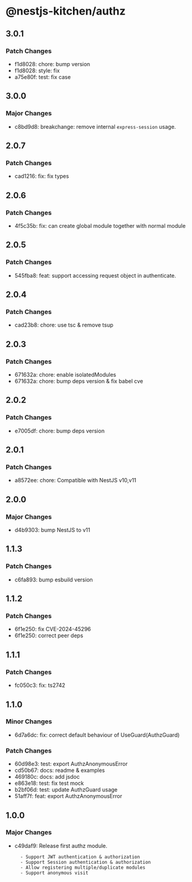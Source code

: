 # @nestjs-kitchen/authz

## 3.0.1

### Patch Changes

- f1d8028: chore: bump version
- f1d8028: style: fix
- a75e80f: test: fix case

## 3.0.0

### Major Changes

- c8bd9d8: breakchange: remove internal `express-session` usage.

## 2.0.7

### Patch Changes

- cad1216: fix: fix types

## 2.0.6

### Patch Changes

- 4f5c35b: fix: can create global module together with normal module

## 2.0.5

### Patch Changes

- 545fba8: feat: support accessing request object in authenticate.

## 2.0.4

### Patch Changes

- cad23b8: chore: use tsc & remove tsup

## 2.0.3

### Patch Changes

- 671632a: chore: enable isolatedModules
- 671632a: chore: bump deps version & fix babel cve

## 2.0.2

### Patch Changes

- e7005df: chore: bump deps version

## 2.0.1

### Patch Changes

- a8572ee: chore: Compatible with NestJS v10,v11

## 2.0.0

### Major Changes

- d4b9303: bump NestJS to v11

## 1.1.3

### Patch Changes

- c6fa893: bump esbuild version

## 1.1.2

### Patch Changes

- 6f1e250: fix CVE-2024-45296
- 6f1e250: correct peer deps

## 1.1.1

### Patch Changes

- fc050c3: fix: ts2742

## 1.1.0

### Minor Changes

- 6d7a6dc: fix: correct default behaviour of UseGuard(AuthzGuard)

### Patch Changes

- 60d98e3: test: export AuthzAnonymousError
- cd50b67: docs: readme & examples
- 469180c: docs: add jsdoc
- e863e18: test: fix test mock
- b2bf06d: test: update AuthzGuard usage
- 51aff7f: feat: export AuthzAnonymousError

## 1.0.0

### Major Changes

- c49daf9: Release first authz module.

        - Support JWT authentication & authorization
        - Support Session authentication & authorization
        - Allow registering multiple/duplicate modules
        - Support anonymous visit
